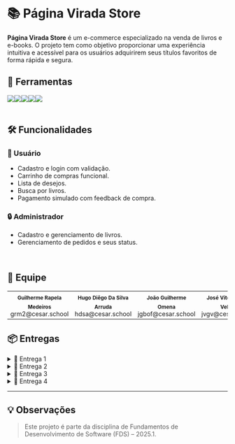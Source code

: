 
# 📚 Página Virada Store

**Página Virada Store** é um e-commerce especializado na venda de livros e e-books. O projeto tem como objetivo proporcionar uma experiência intuitiva e acessível para os usuários adquirirem seus títulos favoritos de forma rápida e segura.

## 🔨 Ferramentas
<div style="display: flex; align-items: center;">
  <a href="https://docs.google.com/document/d/1qxWeY8sgxpPxejGPDY0ZJitrgwIRGgKHSkECFL7OSgg/edit?usp=sharing">
    <img src="https://img.shields.io/badge/Histórias-40211A?style=for-the-badge&logoColor=white"/></a>
  <a href="https://paginaviradastore.atlassian.net/jira/software/projects/SCRUM/summary">
    <img src="https://img.shields.io/badge/Jira-BF9056?style=for-the-badge&logo=Jira&logoColor=white"/></a>
  <a href="https://www.figma.com/design/aDKjwqFzzYOgslpmmFgf3w/Untitled?node-id=0-1&t=petcbihtWxGSNXbQ-1">
    <img src="https://img.shields.io/badge/Figma-40211A?style=for-the-badge&logo=figma&logoColor=white"/></a>
  <a href="https://paginaviradastore-hrfde8hchhbdcjbg.brazilsouth-01.azurewebsites.net/">
    <img src="https://img.shields.io/badge/Azure Deploy-40211A?style=for-the-badge&logoColor=white"/></a>
  <a href="https://youtube.com/playlist?list=PLql-8xGSZOnC54kFiA03umnxNXTRMA4z9&si=_I32WK-SXjsJZ-Jb">
    <img src="https://img.shields.io/badge/Youtube-40211A?style=for-the-badge&logo=youtube&logoColor=white"/></a>
</div>


<br/>

## 🛠️ Funcionalidades

### 👤 Usuário
- Cadastro e login com validação.
- Carrinho de compras funcional.
- Lista de desejos.
- Busca por livros.
- Pagamento simulado com feedback de compra.

### 🔒 Administrador
- Cadastro e gerenciamento de livros.
- Gerenciamento de pedidos e seus status.

<br/>

## 🤝 Equipe
<table>
  <tr>
    <td align="center">
      <sub><b>Guilherme Rapela Medeiros</b></sub><br/>grm2@cesar.school
    </td>
    <td align="center">
      <sub><b>Hugo Diêgo Da Silva Arruda</b></sub><br/>hdsa@cesar.school
    </td>
    <td align="center">
      <sub><b>João Guilherme Omena</b></sub><br/>jgbof@cesar.school
    </td>
    <td align="center">
      <sub><b>José Vitor Gomes Veloso</b></sub><br/>jvgv@cesar.school
    </td>
    <td align="center">
      <sub><b>Lucas Samuel Pereira Alves</b></sub><br/>lspa@cesar.school
    </td>
    <td align="center">
      <sub><b>Rafael Lyra Costa</b></sub><br/>rlc3@cesar.school
    </td>
  </tr>
</table>

## 📦 Entregas

<details>
<summary>🚀 Entrega 1</summary>
<br/>

### 📄 Jira Board 
![Quadro Jira](./prints/entrega1_quadro.png)

### 📄 Jira Backlog
![Quadro Jira](./prints/entrega1_backlog.png)
<br/>

<p align="center">
  <a href="https://docs.google.com/document/d/1qxWeY8sgxpPxejGPDY0ZJitrgwIRGgKHSkECFL7OSgg/edit?usp=sharing">
      <img src="https://img.shields.io/badge/Histórias-40211A?style=for-the-badge&logoColor=white"/></a>
  <a href="https://www.figma.com/design/aDKjwqFzzYOgslpmmFgf3w/Untitled?node-id=0-1&t=petcbihtWxGSNXbQ-1">
      <img src="https://img.shields.io/badge/Figma-40211A?style=for-the-badge&logo=figma&logoColor=white"/></a>
  <a href="https://youtu.be/muRVmqQawBw">
      <img src="https://img.shields.io/badge/Screencast LO FI part.1-BF9056?style=for-the-badge&logo=youtube&logoColor=white"/></a>
</p>
<br/>

</details>

<details>
<summary>🚀 Entrega 2</summary>
<br/>

### 📄 Jira Board 
![Sprint1 Quadro](./prints/entrega2_sprint1Done.png)  
<br/>

### 📄 Jira Backlog
![Sprint1 Backlog](./prints/entrega2_backlog.png)  
<br/>

### 📌 Issues 
![Issues/Tracker](./prints/entrega2_issues.png)
<br/>

<p align="center">
  <a href="https://paginaviradastore.atlassian.net/jira/software/projects/SCRUM/summary">
      <img src="https://img.shields.io/badge/Jira-BF9056?style=for-the-badge&logo=Jira&logoColor=white"/></a>
  <a href="https://paginaviradastore-hrfde8hchhbdcjbg.brazilsouth-01.azurewebsites.net/">
    <img src="https://img.shields.io/badge/Azure Deploy-40211A?style=for-the-badge&logoColor=white"/></a>
  <a href="https://youtu.be/kaBcxNm3d-Y">
    <img src="https://img.shields.io/badge/Screencast Protótipo de alta fidelidade part.1-BF9056?style=for-the-badge&logo=youtube&logoColor=white"/></a>
</p>
<br/>

</details>

<details>
<summary>🚀 Entrega 3</summary>
<br/>

### 📄 Jira Backlog
![Sprint2 Quadro](./prints/entrega3_sprint2quadro.png)
<br/>

### 📄 Jira Backlog
![Sprint2 Backlog](./prints/entrega3_sprint2backlog.png)
<br/>

### 📌 Issues 
![Issues/Tracker](./prints/entrega3_issues.png)
<br/>

#### 💬 Relato Programação em Par
Dando continuidade à estratégia definida na Sprint 1, mantivemos a divisão de tarefas entre os membros do grupo com base em reuniões pontuais realizadas no Discord. Essa abordagem, mais flexível e adaptada à nossa rotina, seguiu sendo eficaz ao permitir que cada integrante contribuísse com partes específicas do projeto de forma assíncrona.

Apesar de termos considerado a possibilidade de retomar a programação em par, concluímos que, devido às limitações de disponibilidade simultânea dos integrantes, o modelo ainda não é viável para o grupo neste momento. A colaboração tem ocorrido de maneira produtiva através de alinhamentos regulares, trocas de feedbacks e suporte mútuo durante o desenvolvimento.

Essa forma de organização tem favorecido a fluidez do trabalho, o cumprimento dos prazos e a qualidade das entregas previstas para esta sprint.

<p align="center">
  <a href="https://paginaviradastore.atlassian.net/jira/software/projects/SCRUM/summary">
      <img src="https://img.shields.io/badge/Jira-BF9056?style=for-the-badge&logo=Jira&logoColor=white"/></a>
  <a href="https://www.figma.com/design/aDKjwqFzzYOgslpmmFgf3w/Untitled?node-id=0-1&t=petcbihtWxGSNXbQ-1">
      <img src="https://img.shields.io/badge/Figma-40211A?style=for-the-badge&logo=figma&logoColor=white"/></a>
  <a href="https://paginaviradastore-hrfde8hchhbdcjbg.brazilsouth-01.azurewebsites.net/">
    <img src="https://img.shields.io/badge/Azure Deploy-40211A?style=for-the-badge&logoColor=white"/></a>
  <a href="https://www.youtube.com/watch?v=DuMqZE8qhM4&list=PLql-8xGSZOnC54kFiA03umnxNXTRMA4z9&index=3&ab_channel=LUCASSAMUELPEREIRAALVES">
    <img src="https://img.shields.io/badge/Screencast LO FI + part.2-40211A?style=for-the-badge&logo=youtube&logoColor=white"/></a>
  <a href="https://www.youtube.com/watch?v=09Yv8eIaykw&ab_channel=LUCASSAMUELPEREIRAALVES">
    <img src="https://img.shields.io/badge/Screencast Deploy (ênfase nas novas histórias)-40211A?style=for-the-badge&logo=youtube&logoColor=white"/></a>
  <a href="https://www.youtube.com/watch?v=BO3O6hDzTIU">
    <img src="https://img.shields.io/badge/Screencast do processo de build e deployment-40211A?style=for-the-badge&logo=youtube&logoColor=white"/></a>
  <a href="https://www.youtube.com/watch?v=MoXdeayNSFY&list=PLql-8xGSZOnC54kFiA03umnxNXTRMA4z9&index=4">
    <img src="https://img.shields.io/badge/Screencast da execução dos testes-40211A?style=for-the-badge&logo=youtube&logoColor=white"/></a>
</p>
<br/>

</details>

<details>
<summary>🚀 Entrega 4</summary>
<br/>

### 📄 Jira Board 
![Sprint3 Quadro](./prints/entrega4_sprint3quadro.png)
<br/>

### 📄 Jira Backlog
![Sprint3 backlog](./prints/entrega4_sprint3Backlog.png)
<br/>

### 📌 Issues 
![Issues/Tracker](./prints/entrega4_issues.png)
<br/>

### 📘 Como Contribuir

Se você deseja contribuir com o projeto, leia nosso guia completo:

📄 [Guia de Contribuição (CONTRIBUTING.md)](CONTRIBUTING.md)

Esse documento inclui instruções de instalação, uso do ambiente virtual, práticas recomendadas, estrutura de branches e como criar Pull Requests. Sua colaboração é muito bem-vinda!

#### 💬 Relato Programação em Par
Dando continuidade à estratégia estabelecida nas sprints anteriores, mantivemos a divisão de tarefas entre os membros do grupo com base em reuniões pontuais realizadas no Discord. Essa abordagem, que privilegia a flexibilidade e a adaptação à rotina individual de cada integrante, seguiu sendo eficaz ao permitir contribuições assíncronas e consistentes ao longo do desenvolvimento do projeto.

Durante a Sprint 3, essa prática se consolidou ainda mais: aprimoramos a forma como documentamos os alinhamentos e evoluímos na organização das tarefas por meio de checklists compartilhados e atualizações frequentes em ferramentas colaborativas. Isso facilitou o acompanhamento do progresso por todos os membros, mesmo sem a necessidade de encontros síncronos frequentes.

A possibilidade de retomar a programação em par foi novamente discutida, mas concluímos que, embora desejável, ainda não é viável neste momento devido às limitações de disponibilidade simultânea. Em compensação, intensificamos o apoio mútuo por meio de revisões de código e sugestões de melhorias, o que garantiu a coesão do trabalho e a manutenção da qualidade das entregas.

Essa forma de organização tem se mostrado funcional e madura, contribuindo não apenas para o cumprimento dos prazos, mas também para o fortalecimento da colaboração e do senso de responsabilidade compartilhada dentro do grupo.

</details>

---

## 💡 Observações

> Este projeto é parte da disciplina de Fundamentos de Desenvolvimento de Software (FDS) – 2025.1.
